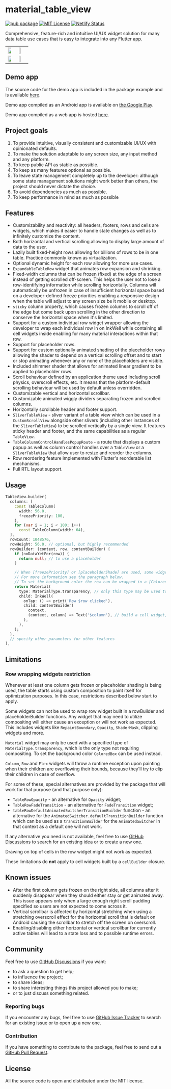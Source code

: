 # material_table_view


[![pub package](https://img.shields.io/pub/v/material_table_view.svg)](https://pub.dev/packages/material_table_view)
[![MIT License](https://img.shields.io/badge/license-MIT-blue.svg)](https://github.com/NikolayNIK/material_table_view/blob/master/LICENSE)
[![Netlify Status](https://api.netlify.com/api/v1/badges/1e81dcb6-9a0d-4fa1-9f70-fca006e8f122/deploy-status)](https://app.netlify.com/sites/visionary-chimera-cb5753/deploys)

Comprehensive, feature-rich and intuitive UI/UX widget solution for many data table use cases
that is easy to integrate into any Flutter app.

<table>
  <tr>
    <td><img src="https://raw.githubusercontent.com/NikolayNIK/material_table_view/f85d7a826a45ead61b927f48626fda39f88cd86b/screenshots/demo-regular-box-windows-light.gif" height="70%"/></td>
    <td><img src="https://raw.githubusercontent.com/NikolayNIK/material_table_view/8b00a3eecf1be0996715965e3088f95a794a1867/screenshots/demo-slivers-android-dark.gif" height="28%"/></td>
  </tr>
  <tr>
    <td><img src="https://raw.githubusercontent.com/NikolayNIK/material_table_view/d316133399f4d5092877e0f416340795029e5dbb/screenshots/demo-controls-move-linux-light.gif" height="70%"/></td>
    <td><img src="https://raw.githubusercontent.com/NikolayNIK/material_table_view/d316133399f4d5092877e0f416340795029e5dbb/screenshots/demo-controls-resize-android-dark.gif" height="28%"/></td>
  </tr>
</table>

## Demo app
The source code for the demo app is included in the package example
and is available [here](https://github.com/NikolayNIK/material_table_view_demo).

Demo app compiled as an Android app is available on [the Google Play](https://play.google.com/store/apps/details?id=com.nikolaynik.material_table_view_demo).

Demo app compiled as a web app is hosted [here](https://master--material-table-view-demo.nikolaynik.com/).

## Project goals
1. To provide intuitive, visually consistent and customizable UI/UX with opinionated defaults.
1. To make the solution adaptable to any screen size, any input method and any platform.
1. To keep public API as stable as possible.
1. To keep as many features optional as possible.
1. To leave state management completely up to the developer: although some state management solutions might work better than others, the project should never dictate the choice. 
1. To avoid dependencies as much as possible.
1. To keep performance in mind as much as possible

## Features

- Customizability and reactivity: all headers, footers, rows and cells are widgets,
  which makes it easier to handle state changes as well as to infinitely customize the content.
- Both horizontal and vertical scrolling allowing to display large
  amount of data to the user.
- Lazily built fixed-height rows allowing for billions of rows
  to be in one table. Practice commonly known as virtualization.
- Optional dynamic height for each row allowing for more use cases.
- `ExpandableTableRow` widget that animates row expansion and shrinking.
- Fixed-width columns that can be frozen (fixed) at the edge of a screen
  instead of getting scrolled off-screen.
  This helps the user not to lose a row-identifying information
  while scrolling horizontally. Columns will automatically
  be unfrozen in case of insufficient horizontal space based
  on a developer-defined freeze priorities enabling a responsive design
  when the table will adjust to any screen size be it mobile or desktop.
- `sticky` column property, which causes frozen columns
  to scroll off of the edge but come back upon scrolling
  in the other direction to conserve the horizontal space when it's limited.
- Support for a custom individual row widget wrapper allowing
  the developer to wrap each individual row in on InkWell
  while containing all cell widgets inside enabling for
  many material interactions within that row.
- Support for placeholder rows.
- Support for custom optionally animated shading of the placeholder
  rows allowing the shader to depend on a vertical scrolling offset
  and to start or stop animating whenever any or none of
  the placeholders are visible.
- Included shimmer shader that allows for animated linear gradient
  to be applied to placeholder rows.
- Scroll behaviour defined by an application theme used
  including scroll physics, overscroll effects, etc.
  It means that the platform-default scrolling behaviour
  will be used by default unless overridden.
- Customizable vertical and horizontal scrollbar.
- Customizable animated wiggly dividers separating frozen and scrolled columns.
- Horizontally scrollable header and footer support.
- `SliverTableView` - sliver variant of a table view which can be used
  in a `CustomScrollView` alongside other slivers (including other instances
  of the `SliverTableView`) to be scrolled vertically by a single view.
  It features sticky header and footer, and the same capabilities as a regular `TableView`.
- `TableColumnControlHandlesPopupRoute` - a route that displays a custom popup
  as well as column control handles over a `TableView` or a `SliverTableView`
  that allow user to resize and reorder the columns.
- Row reordering feature implemented with Flutter's reorderable list mechanisms.
- Full RTL layout support.

## Usage

```dart
TableView.builder(
  columns: [
    const TableColumn(
      width: 56.0,
      freezePriority: 100,
    ),
    for (var i = 1; i < 100; i++)
      const TableColumn(width: 64),
  ],
  rowCount: 1048576,
  rowHeight: 56.0, // optional, but highly recommended
  rowBuilder: (context, row, contentBuilder) {
    if (noDataYetFor(row)) {
      return null; // to use a placeholder
    }

    // When [freezePriority] or [placeholderShade] are used, some widgets may not be used here.
    // For more information see the paragraph below.
    // To set the background color the row can be wrapped in a [ColoredBox].
    return Material(
      type: MaterialType.transparency, // only this type may be used to wrap the entire row
      child: InkWell(
        onTap: () => print('Row $row clicked'),
        child: contentBuilder(
          context,
          (context, column) => Text('$column'), // build a cell widget, any widget can be used here
        ),
      ),
    );
  },
  // specify other parameters for other features
),
```

## Limitations

### Row wrapping widgets restriction

Whenever at least one column gets frozen or placeholder shading is being used,
the table starts using custom composition to paint itself for optimization purposes.
In this case, restrictions described below start to apply.

Some widgets can not be used to wrap row widget built in
a rowBuilder and placeholderBuilder functions.
Any widget that may need to utilize compositing will either cause
an exception or will not work as expected.
This includes widgets like `RepaintBoundary`, `Opacity`, `ShaderMask`,
clipping widgets and more.

`Material` widget may only be used with
a specified type of `MaterialType.transparency`, which is the only
type not requiring compositing.
To set the background color `ColoredBox` can be used instead.

`Column`, `Row` and `Flex` widgets will throw a runtime exception upon
painting when their children are overflowing their bounds,
because they'll try to clip their children in case of overflow.

For some of these, special alternatives
are provided by the package that will work for that purpose
(and that purpose only):

- `TableRowOpacity` - an alternative for `Opacity` widget;
- `TableRowFadeTransition` - an alternative for `FadeTransition` widget;
- `tableRowDefaultAnimatedSwitcherTransitionBuilder` function - an alternative
  for the `AnimatedSwitcher.defaultTransitionBuilder` function
  which can be used as a `transitionBuilder` for the `AnimatedSwitcher` in that context
  as a default one will not work.

If any alternative you need is not available,
feel free to use [GitHub Discussions](https://github.com/NikolayNIK/material_table_view/discussions)
to search for an existing idea or to create a new one.

Drawing on top of cells in the row widget might not work as expected.

These limitations do **not** apply to cell widgets built by a `cellBuilder` closure.

## Known issues

- After the first column gets frozen on the
  right side, all columns after it suddenly disappear
  when they should either stay or get animated away.
  This issue appears only when a large enough right
  scroll padding specified so users are not expected
  to come across it.
- Vertical scrollbar is affected by horizontal stretching
  when using a stretching overscroll effect for the
  horizontal scroll that is default on Android causing the
  scrollbar to stretch off the screen on overscroll.
- Enabling/disabling either horizontal or vertical scrollbar
  for currently active tables will lead to a state loss
  and to possible runtime errors.

## Community

Feel free to use [GitHub Discussions](https://github.com/NikolayNIK/material_table_view/discussions) if you want:
- to ask a question to get help;
- to influence the project;
- to share ideas;
- to share interesting things this project allowed you to make;
- or to just discuss something related.

### Reporting bugs

If you encounter any bugs, feel free to use [GitHub Issue Tracker](https://github.com/NikolayNIK/material_table_view/issues)
to search for an existing issue or to open up a new one.

### Contribution

If you have something to contribute to the package, feel free to send out a
[GitHub Pull Request](https://github.com/NikolayNIK/material_table_view/pulls).

## License

All the source code is open
and distributed under the MIT license.
